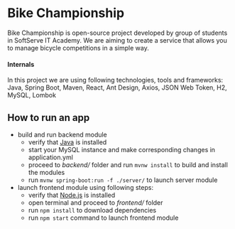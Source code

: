 # Bike Championship
Bike Championship is open-source project developed by group of students
in SoftServe IT Academy. We are aiming to create a service that allows
you to manage bicycle competitions in a simple way.

#### Internals
In this project we are using following technologies, tools and frameworks:
Java, Spring Boot, Maven, React, Ant Design, Axios, JSON Web Token, H2, MySQL, Lombok

## How to run an app
* build and run backend module
  - verify that [Java](https://www.java.com/download/) is installed
  - start your MySQL instance and make corresponding changes in application.yml
  - proceed to _backend/_ folder and run `mvnw install` to build and install the modules
  - run `mvnw spring-boot:run -f ./server/` to launch server module
* launch frontend module using following steps:
  - verify that [Node.js](https://nodejs.org/) is installed
  - open terminal and proceed to _frontend/_ folder
  - run `npm install` to download dependencies
  - run `npm start` command to launch frontend module
